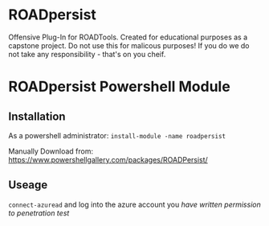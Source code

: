 # ROADpersist
Offensive Plug-In for ROADTools. Created for educational purposes as a capstone project. Do not use this for malicous purposes! If you do we do not take any responsibility - that's on you cheif. 

# ROADpersist Powershell Module 

## Installation 

As a powershell administrator:
```install-module -name roadpersist```

Manually Download from: https://www.powershellgallery.com/packages/ROADPersist/

## Useage 

```connect-azuread``` and log into the azure account you *have written permission to penetration test*
